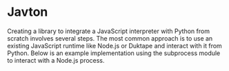 # Javton

Creating a library to integrate a JavaScript interpreter with Python from scratch involves several steps. The most common approach is to use an existing JavaScript runtime like Node.js or Duktape and interact with it from Python. Below is an example implementation using the subprocess module to interact with a Node.js process.
